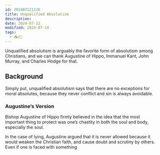 ```yaml
---
id: 202407121126
title: Unqualified Absolutism
description: 
date: 2024-07-12
modified: 2024-07-14
tags:
  - 📥/🌱
---
```

Unqualified absolutism is arguably the favorite form of absolutism among Christians, and we can thank Augustine of Hippo, Immanuel Kant, John Murray, and Charles Hodge for that.

## Background

Simply put, unqualified absolutism says that there are no exceptions for moral absolutes, because they never conflict and sin is always avoidable.

### Augustine’s Version

Bishop Augustine of Hippo firmly believed in the idea that the most important thing to protect was one’s chastity in both the soul and body, especially the soul.

In the case of lying, Augustine argued that it is never allowed because it would weaken the Christian faith, and cause doubt and scrutiny by others. Even if one is faced with something 
